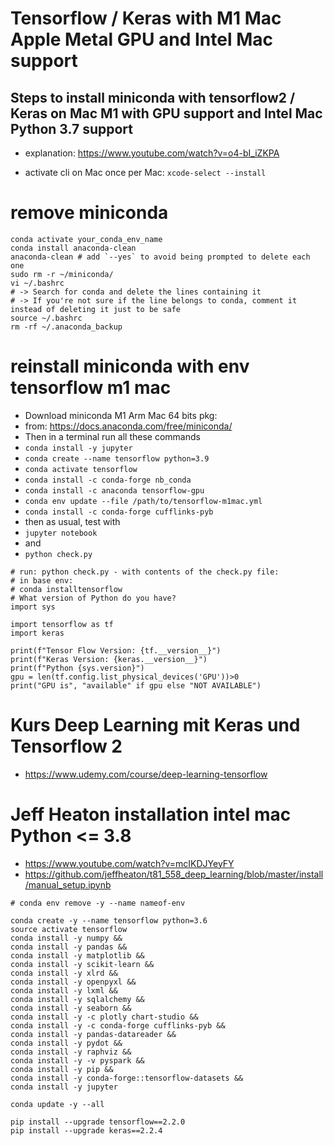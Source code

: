
# Tensorflow / Keras with M1 Mac Apple Metal GPU and Intel Mac support
## Steps to install miniconda with tensorflow2 / Keras on Mac M1 with GPU support and Intel Mac Python 3.7 support

- explanation: https://www.youtube.com/watch?v=o4-bI_iZKPA

- activate cli on Mac once per Mac: `xcode-select --install`

# remove miniconda
```
conda activate your_conda_env_name
conda install anaconda-clean
anaconda-clean # add `--yes` to avoid being prompted to delete each one
sudo rm -r ~/miniconda/
vi ~/.bashrc
# -> Search for conda and delete the lines containing it
# -> If you're not sure if the line belongs to conda, comment it instead of deleting it just to be safe
source ~/.bashrc
rm -rf ~/.anaconda_backup
```

# reinstall miniconda with env tensorflow m1 mac
- Download miniconda M1 Arm Mac 64 bits pkg:
- from: https://docs.anaconda.com/free/miniconda/
- Then in a terminal run all these commands
- `conda install -y jupyter`
- `conda create --name tensorflow python=3.9`
- `conda activate tensorflow`
- `conda install -c conda-forge nb_conda`
- `conda install -c anaconda tensorflow-gpu`
- `conda env update --file /path/to/tensorflow-m1mac.yml`
- `conda install -c conda-forge cufflinks-pyb`
- then as usual, test with
- `jupyter notebook`
- and
- `python check.py`
```
# run: python check.py - with contents of the check.py file:
# in base env:
# conda installtensorflow
# What version of Python do you have?
import sys

import tensorflow as tf
import keras

print(f"Tensor Flow Version: {tf.__version__}")
print(f"Keras Version: {keras.__version__}")
print(f"Python {sys.version}")
gpu = len(tf.config.list_physical_devices('GPU'))>0
print("GPU is", "available" if gpu else "NOT AVAILABLE")
```

# Kurs Deep Learning mit Keras und Tensorflow 2
- https://www.udemy.com/course/deep-learning-tensorflow
# Jeff Heaton installation intel mac Python <= 3.8
- https://www.youtube.com/watch?v=mcIKDJYeyFY
- https://github.com/jeffheaton/t81_558_deep_learning/blob/master/install/manual_setup.ipynb
```
# conda env remove -y --name nameof-env

conda create -y --name tensorflow python=3.6
source activate tensorflow
conda install -y numpy &&
conda install -y pandas &&
conda install -y matplotlib &&
conda install -y scikit-learn &&
conda install -y xlrd &&
conda install -y openpyxl &&
conda install -y lxml &&
conda install -y sqlalchemy &&
conda install -y seaborn &&
conda install -y -c plotly chart-studio &&
conda install -y -c conda-forge cufflinks-pyb &&
conda install -y pandas-datareader &&
conda install -y pydot &&
conda install -y raphviz &&
conda install -y -v pyspark &&
conda install -y pip &&
conda install -y conda-forge::tensorflow-datasets &&
conda install -y jupyter

conda update -y --all

pip install --upgrade tensorflow==2.2.0
pip install --upgrade keras==2.2.4
```
